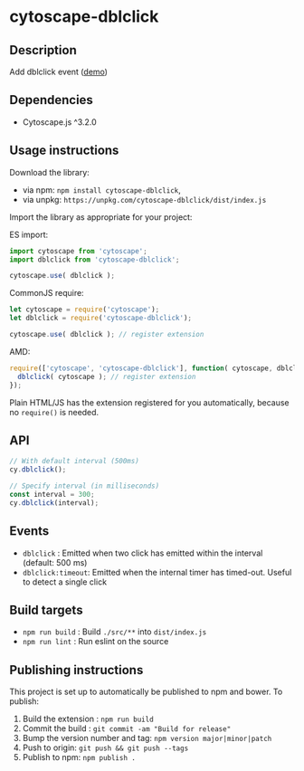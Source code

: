 # cytoscape-dblclick

## Description

Add dblclick event ([demo](https://lambdalisue.github.io/cytoscape-dblclick))

## Dependencies

 * Cytoscape.js ^3.2.0


## Usage instructions

Download the library:
 * via npm: `npm install cytoscape-dblclick`,
 * via unpkg: `https://unpkg.com/cytoscape-dblclick/dist/index.js`

Import the library as appropriate for your project:

ES import:

```js
import cytoscape from 'cytoscape';
import dblclick from 'cytoscape-dblclick';

cytoscape.use( dblclick );
```

CommonJS require:

```js
let cytoscape = require('cytoscape');
let dblclick = require('cytoscape-dblclick');

cytoscape.use( dblclick ); // register extension
```

AMD:

```js
require(['cytoscape', 'cytoscape-dblclick'], function( cytoscape, dblclick ){
  dblclick( cytoscape ); // register extension
});
```

Plain HTML/JS has the extension registered for you automatically, because no `require()` is needed.


## API

```js
// With default interval (500ms)
cy.dblclick();

// Specify interval (in milliseconds)
const interval = 300;
cy.dblclick(interval);
```

## Events

- `dblclick` : Emitted when two click has emitted within the interval (default: 500 ms)
- `dblclick:timeout`: Emitted when the internal timer has timed-out. Useful to detect a single click

## Build targets

* `npm run build` : Build `./src/**` into `dist/index.js`
* `npm run lint` : Run eslint on the source

## Publishing instructions

This project is set up to automatically be published to npm and bower.  To publish:

1. Build the extension : `npm run build`
1. Commit the build : `git commit -am "Build for release"`
1. Bump the version number and tag: `npm version major|minor|patch`
1. Push to origin: `git push && git push --tags`
1. Publish to npm: `npm publish .`
